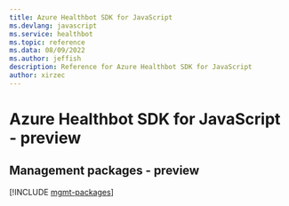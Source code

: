 ```yaml
---
title: Azure Healthbot SDK for JavaScript
ms.devlang: javascript
ms.service: healthbot
ms.topic: reference
ms.data: 08/09/2022
ms.author: jeffish
description: Reference for Azure Healthbot SDK for JavaScript
author: xirzec
---
```

# Azure Healthbot SDK for JavaScript - preview

## Management packages - preview
[!INCLUDE [mgmt-packages](healthbot-mgmt-index.md)]
